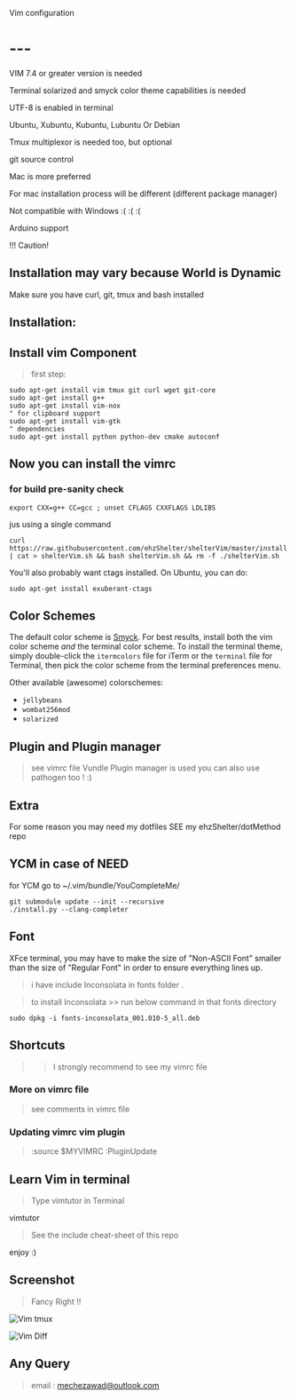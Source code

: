 Vim configuration
# ---

VIM 7.4 or greater version is needed

Terminal solarized and smyck color theme capabilities is needed

UTF-8 is enabled in terminal

Ubuntu, Xubuntu, Kubuntu, Lubuntu Or Debian

Tmux multiplexor is needed too, but optional

git source control

Mac is more preferred

For mac installation process will be different (different package manager)

Not compatible with Windows :( :( :(

Arduino support

!!! Caution!
## Installation may vary because World is Dynamic
  Make sure you have curl, git, tmux and bash installed


## Installation:

## Install vim Component
> first step:

    sudo apt-get install vim tmux git curl wget git-core
    sudo apt-get install g++
    sudo apt-get install vim-nox
    " for clipboard support
    sudo apt-get install vim-gtk
    " dependencies
    sudo apt-get install python python-dev cmake autoconf


## Now you can install the vimrc
### for build pre-sanity check
    
    export CXX=g++ CC=gcc ; unset CFLAGS CXXFLAGS LDLIBS

jus using a single command

    curl https://raw.githubusercontent.com/ehzShelter/shelterVim/master/install.sh | cat > shelterVim.sh && bash shelterVim.sh && rm -f ./shelterVim.sh

You'll also probably want ctags installed. On Ubuntu, you can do:

    sudo apt-get install exuberant-ctags

## Color Schemes

The default color scheme is [Smyck](https://github.com/hukl/Smyck-Color-Scheme/). For best results, install both the vim color scheme *and* the terminal color scheme. To install the terminal theme, simply double-click the `itermcolors` file for iTerm or the `terminal` file for Terminal, then pick the color scheme from the terminal preferences menu.

Other available (awesome) colorschemes:

* `jellybeans`
* `wombat256mod`
* `solarized`

## Plugin and Plugin manager
> see vimrc file
> Vundle Plugin manager is used
> you can also use pathogen too ! :)



## Extra
For some reason you may need my dotfiles
SEE my ehzShelter/dotMethod repo

## YCM in case of NEED
for YCM go to ~/.vim/bundle/YouCompleteMe/

    git submodule update --init --recursive
    ./install.py --clang-completer


## Font

XFce terminal, you may have to make the size of "Non-ASCII Font" smaller than the size of "Regular Font" in order to ensure everything lines up.
> i have include Inconsolata in fonts folder .

> to install Inconsolata >> run below command in that fonts directory

    sudo dpkg -i fonts-inconsolata_001.010-5_all.deb

## Shortcuts

>> I strongly recommend to see my vimrc file

### More on vimrc file
> see comments in vimrc file

### Updating vimrc vim plugin
> :source $MYVIMRC
> :PluginUpdate

## Learn Vim in terminal
>Type vimtutor in Terminal

vimtutor

>See the include cheat-sheet of this repo

enjoy :)

## Screenshot
>Fancy Right !!

![Vim tmux](https://github.com/ehzShelter/shelterVim/blob/master/vim_Awesome.png)

![Vim Diff](https://github.com/ehzShelter/shelterVim/blob/master/mvcCS50.png)

## Any Query
> email : mechezawad@outlook.com
